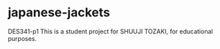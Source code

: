 # japanese-jackets
DES341-p1
This is a student project for SHUUJI TOZAKI, for educational purposes.
